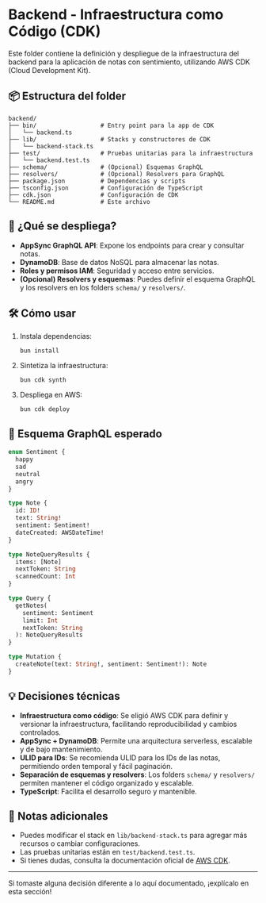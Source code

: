 # Backend - Infraestructura como Código (CDK)

Este folder contiene la definición y despliegue de la infraestructura del backend para la aplicación de notas con sentimiento, utilizando AWS CDK (Cloud Development Kit).

## 📦 Estructura del folder

```
backend/
├── bin/                  # Entry point para la app de CDK
│   └── backend.ts
├── lib/                  # Stacks y constructores de CDK
│   └── backend-stack.ts
├── test/                 # Pruebas unitarias para la infraestructura
│   └── backend.test.ts
├── schema/               # (Opcional) Esquemas GraphQL
├── resolvers/            # (Opcional) Resolvers para GraphQL
├── package.json          # Dependencias y scripts
├── tsconfig.json         # Configuración de TypeScript
├── cdk.json              # Configuración de CDK
└── README.md             # Este archivo
```

## 🚀 ¿Qué se despliega?

- **AppSync GraphQL API**: Expone los endpoints para crear y consultar notas.
- **DynamoDB**: Base de datos NoSQL para almacenar las notas.
- **Roles y permisos IAM**: Seguridad y acceso entre servicios.
- **(Opcional) Resolvers y esquemas**: Puedes definir el esquema GraphQL y los resolvers en los folders `schema/` y `resolvers/`.

## 🛠️ Cómo usar

1. Instala dependencias:
   ```fish
   bun install
   ```
2. Sintetiza la infraestructura:
   ```fish
   bun cdk synth
   ```
3. Despliega en AWS:
   ```fish
   bun cdk deploy
   ```

## 📑 Esquema GraphQL esperado

```graphql
enum Sentiment {
  happy
  sad
  neutral
  angry
}

type Note {
  id: ID!
  text: String!
  sentiment: Sentiment!
  dateCreated: AWSDateTime!
}

type NoteQueryResults {
  items: [Note]
  nextToken: String
  scannedCount: Int
}

type Query {
  getNotes(
    sentiment: Sentiment
    limit: Int
    nextToken: String
  ): NoteQueryResults
}

type Mutation {
  createNote(text: String!, sentiment: Sentiment!): Note
}
```

## 💡 Decisiones técnicas

- **Infraestructura como código**: Se eligió AWS CDK para definir y versionar la infraestructura, facilitando reproducibilidad y cambios controlados.
- **AppSync + DynamoDB**: Permite una arquitectura serverless, escalable y de bajo mantenimiento.
- **ULID para IDs**: Se recomienda ULID para los IDs de las notas, permitiendo orden temporal y fácil paginación.
- **Separación de esquemas y resolvers**: Los folders `schema/` y `resolvers/` permiten mantener el código organizado y escalable.
- **TypeScript**: Facilita el desarrollo seguro y mantenible.

## 📝 Notas adicionales

- Puedes modificar el stack en `lib/backend-stack.ts` para agregar más recursos o cambiar configuraciones.
- Las pruebas unitarias están en `test/backend.test.ts`.
- Si tienes dudas, consulta la documentación oficial de [AWS CDK](https://docs.aws.amazon.com/cdk/latest/guide/home.html).

---

Si tomaste alguna decisión diferente a lo aquí documentado, ¡explícalo en esta sección!
